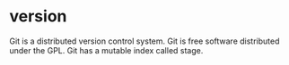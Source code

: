 # version
Git is a distributed version control system.
Git is free software distributed under the GPL.
Git has a mutable index called stage.